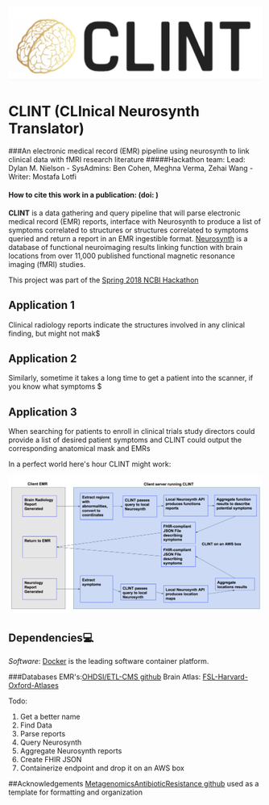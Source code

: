 ![CLINT logo](docs/ClintLogo.png)

# CLINT (CLInical Neurosynth Translator)
###An electronic medical record (EMR) pipeline using neurosynth to link clinical data with fMRI research literature
#####Hackathon team: Lead: Dylan M. Nielson - SysAdmins: Ben Cohen, Meghna Verma, Zehai Wang - Writer: Mostafa Lotfi

#### How to cite this work in a publication:  (doi: )

**CLINT** is a data gathering and query pipeline that will parse electronic medical record (EMR) reports, interface with Neurosynth to produce a list of symptoms correlated to structures or structures correlated to symptoms queried and return a report in an EMR ingestible format.
[Neurosynth](http://neurosynth.org/) is a database of functional neuroimaging results linking function with brain locations from over 11,000 published functional magnetic resonance imaging (fMRI) studies.

This project was part of the [Spring 2018 NCBI Hackathon](https://docs.google.com/document/d/18LTB50P15sEGclj4fEFyk3_EftxbiZ5HiMomv0yRuLQ/edit)


## Application 1
Clinical radiology reports indicate the structures involved in any clinical finding, but might not mak$

## Application 2
Similarly, sometime it takes a long time to get a patient into the scanner, if you know what symptoms $

## Application 3
When searching for patients to enroll in clinical trials study directors could provide a list of desired patient symptoms and CLINT could output the corresponding anatomical mask and EMRs

In a perfect world here's hour CLINT might work:

![CLINT Workflow](docs/clint_workflow.png)

## Dependencies:computer:

*Software*: [Docker](https://www.docker.com/) is the leading software container platform.

###Databases
EMR's:[OHDSI/ETL-CMS github](https://github.com/OHDSI/ETL-CMS)
Brain Atlas: [FSL-Harvard-Oxford-Atlases](http://neuro.debian.net/pkgs/fsl-harvard-oxford-atlases.html)


Todo:
1. Get a better name
2. Find Data
3. Parse reports
4. Query Neurosynth
5. Aggregate Neurosynth reports
6. Create FHIR JSON
7. Containerize endpoint and drop it on an AWS box


##Acknowledgements
[MetagenomicsAntibioticResistance github](https://github.com/NCBI-Hackathons/MetagenomicAntibioticResistance/blob/master/README.md) used as a template for formatting and organization


